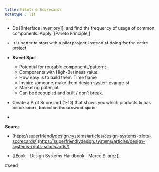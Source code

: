 ```yaml
---
title: Pilots & Scorecards
notetype : lit
---
```

- Do [[Interface Inventory]], and find the frequency of usage of common components. Apply [[Pareto Principle]]
- It is better to start with a pilot project, instead of doing for the entire project. 

- **Sweet Spot**
	- Potential for reusable components/patterns. 
	- Components with High-Business value. 
	- How easy is to build them. Time frame
	- Inspire someone, make them design system evangelist
	- Marketing potential. 
	- Can be decoupled and built / don't break.

-  Create a Pilot Scorecard (1-10) that shows you which products to has better score, based on these sweet spots.
-  
**Source**

- [https://superfriendlydesign.systems/articles/design-systems-pilots-scorecards/](https://superfriendlydesign.systems/articles/design-systems-pilots-scorecards/)

- [[Book - Design Systems Handbook - Marco Suarez]]

#seed 